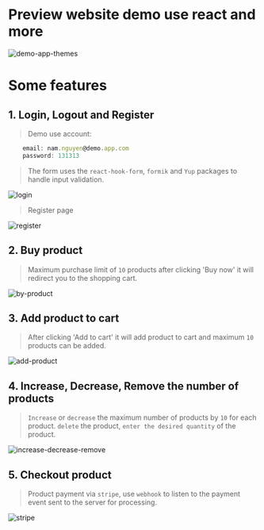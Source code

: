 # Preview website demo use react and more

![demo-app-themes](https://res.cloudinary.com/ds6y4vgjb/image/upload/v1642691523/Screenshot_from_2022-01-20_22-10-24_gfgf60.png)

# Some features

## 1. Login, Logout and Register

> Demo use account:

```javascript
    email: nam.nguyen@demo.app.com
    password: 131313
```

> The form uses the `react-hook-form`, `formik` and `Yup` packages to handle input validation.

![login](https://res.cloudinary.com/ds6y4vgjb/image/upload/v1642694665/Screenshot_from_2022-01-20_23-04-04_oykeh8.png)

> Register page

![register](https://res.cloudinary.com/ds6y4vgjb/image/upload/v1642695071/Screenshot_from_2022-01-20_23-10-52_ppdwoo.png)

## 2. Buy product

> Maximum purchase limit of `10` products
> after clicking 'Buy now' it will redirect you to the shopping cart.

![by-product](https://res.cloudinary.com/ds6y4vgjb/image/upload/v1642692477/Screenshot_from_2022-01-20_22-27-24_qpm6xb.png)

## 3. Add product to cart

> After clicking 'Add to cart' it will add product to cart and maximum `10` products can be added.

![add-product](https://res.cloudinary.com/ds6y4vgjb/image/upload/v1642693936/Screenshot_from_2022-01-20_22-51-41_dxukny.png)

## 4. Increase, Decrease, Remove the number of products

> `Increase` or `decrease` the maximum number of products by `10` for each product.
> `delete` the product, `enter the desired quantity` of the product.

![increase-decrease-remove](https://res.cloudinary.com/ds6y4vgjb/image/upload/v1642697373/chrome-capture_djp5ba.gif)

## 5. Checkout product

> Product payment via `stripe`, use `webhook` to listen to the payment event sent to the server for processing.

![stripe]()
